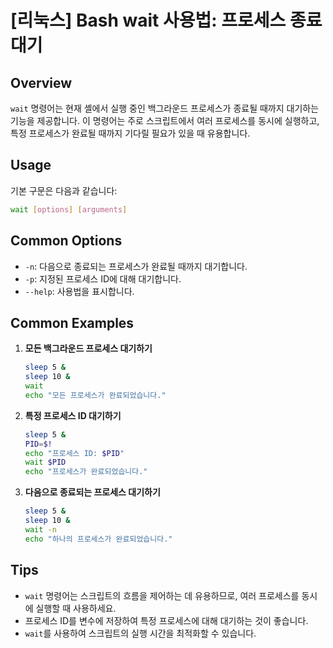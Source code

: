 # [리눅스] Bash wait 사용법: 프로세스 종료 대기

## Overview
`wait` 명령어는 현재 셸에서 실행 중인 백그라운드 프로세스가 종료될 때까지 대기하는 기능을 제공합니다. 이 명령어는 주로 스크립트에서 여러 프로세스를 동시에 실행하고, 특정 프로세스가 완료될 때까지 기다릴 필요가 있을 때 유용합니다.

## Usage
기본 구문은 다음과 같습니다:

```bash
wait [options] [arguments]
```

## Common Options
- `-n`: 다음으로 종료되는 프로세스가 완료될 때까지 대기합니다.
- `-p`: 지정된 프로세스 ID에 대해 대기합니다.
- `--help`: 사용법을 표시합니다.

## Common Examples

1. **모든 백그라운드 프로세스 대기하기**
   ```bash
   sleep 5 &
   sleep 10 &
   wait
   echo "모든 프로세스가 완료되었습니다."
   ```

2. **특정 프로세스 ID 대기하기**
   ```bash
   sleep 5 &
   PID=$!
   echo "프로세스 ID: $PID"
   wait $PID
   echo "프로세스가 완료되었습니다."
   ```

3. **다음으로 종료되는 프로세스 대기하기**
   ```bash
   sleep 5 &
   sleep 10 &
   wait -n
   echo "하나의 프로세스가 완료되었습니다."
   ```

## Tips
- `wait` 명령어는 스크립트의 흐름을 제어하는 데 유용하므로, 여러 프로세스를 동시에 실행할 때 사용하세요.
- 프로세스 ID를 변수에 저장하여 특정 프로세스에 대해 대기하는 것이 좋습니다.
- `wait`를 사용하여 스크립트의 실행 시간을 최적화할 수 있습니다.
